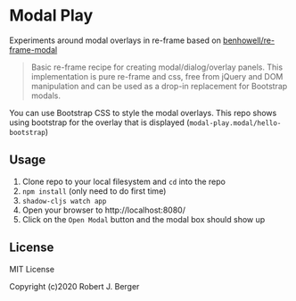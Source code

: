 # Modal Play

Experiments around modal overlays in re-frame based on
[benhowell/re-frame-modal](https://github.com/benhowell/re-frame-modal)

> Basic re-frame recipe for creating modal/dialog/overlay panels. This
> implementation is pure re-frame and css, free from jQuery and DOM manipulation
> and can be used as a drop-in replacement for Bootstrap modals.

You can use Bootstrap CSS to style the modal overlays. This repo shows using
bootstrap for the overlay that is displayed (`modal-play.modal/hello-bootstrap`)

## Usage

1. Clone repo to your local filesystem and `cd` into the repo
2. `npm install` (only need to do first time)
3. `shadow-cljs watch app`
4. Open your browser to http://localhost:8080/
5. Click on the `Open Modal` button and the modal box should show up

## License 

MIT License

Copyright (c)2020 Robert J. Berger
